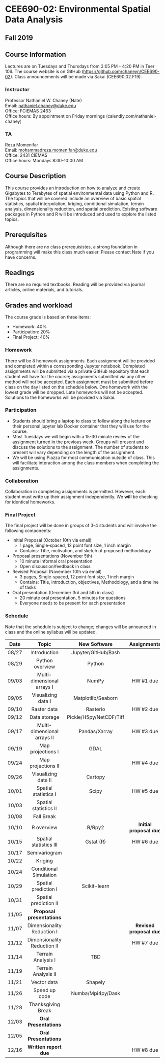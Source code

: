 # CEE690-02: Environmental Spatial Data Analysis
## Fall 2019

## Course Information
Lectures are on Tuesdays and Thursdays from 3:05 PM - 4:20 PM in Teer 106. The course website is on GitHub (https://github.com/chaneyn/CEE690-02). Class announcements will be made via Sakai (CEE690.02.F19).

### Instructor
Professor Nathaniel W. Chaney (Nate)  
Email: nathaniel.chaney@duke.edu  
Office: FCIEMAS 2463  
Office hours: By appointment on Friday mornings (calendly.com/nathaniel-chaney)

### TA
Reza Momenifar  
Email: mohammadreza.momenifar@duke.edu  
Office: 2431 CIEMAS  
Office hours: Mondays 8:00-10:00 AM

## Course Description
This course provides an introduction on how to analyze and create Gigabytes to Terabytes of spatial environmental data using Python and R. The topics that will be covered include an overview of basic spatial statistics, spatial interpolation, kriging, conditional simulation, terrain analysis, dimensionality reduction, and spatial prediction. Existing software packages in Python and R will be introduced and used to explore the listed topics. 

## Prerequisites
Although there are no class prerequisistes, a strong foundation in programming will make this class much easier. Please contact Nate if you have concerns. 

## Readings
There are no required textbooks. Reading will be provided via journal articles, online materials, and tutorials.

## Grades and workload
The course grade is based on three items:
* Homework: 40%
* Participation: 20%
* Final Project: 40%

### Homework
There will be 8 homework assignments. Each assignment will be provided and completed within a corresponding Jupyter notebook. Completed assignments will be submitted via a private GitHub repository that each student will have for the course; assignments submitted via any other method will not be accepted. Each assignment must be submitted before class on the day listed on the schedule below. One homework with the lowest grade will be dropped. Late homeworks will not be accepted. Solutions to the homeworks will be provided via Sakai.

### Participation
* Students should bring a laptop to class to follow along the lecture on their personal jupyter lab Docker container that they will use for the course. 
* Most Tuesdays we will begin with a 15-30 minute review of the assignment turned in the previous week. Groups will present and discuss the solutions to the assignment. The number of students to present will vary depending on the length of the assignment. 
* We will be using Piazza for most communication outside of class. This will facilitate interaction among the class members when completing the assignments.

### Collaboration
Collaboration in completing assignments is permitted. However, each student must write up their assignment independently. We **will** be checking for identical homeworks. 

### Final Project
The final project will be done in groups of 3-4 students and will involve the following components:
* Initial Proposal (October 10th via email)
  * 1 page, Single-spaced, 12 point font size, 1 inch margin
  * Contains: Title, motivation, and sketch of proposed methodology
* Proposal presentations (November 5th)
  * 10 minute informal oral presentation
  * Open discussion/feedback in class
* Revised Proposal (November 10th via email)
  * 3 pages, Single-spaced, 12 point font size, 1 inch margin
  * Contains: Title, introduction, objectives, Methodology, and a timeline of tasks
* Oral presentation (December 3rd and 5th in class)
  * 20 minute oral presentation, 5 minutes for questions
  * Everyone needs to be present for each presentation
  
### Schedule
Note that the schedule is subject to change; changes will be announced in class and the online syllabus will be updated.

|Date|Topic|New Software|Assignments|Presentation|
|:-:|:-:|:-:|:-:|:-:|
|08/27|Introduction|Jupyter/GitHub/Bash||
|08/29|Python overview|Python||
|09/03|Multi-dimensional arrays I|NumPy|HW #1 due|
|09/05|Visualizing data I|Matplotlib/Seaborn||Reza and Nate|
|09/10|Raster data|Rasterio|HW #2 due||
|09/12|Data storage|Pickle/H5py/NetCDF/Tiff||TBD|
|09/17|Multi-dimensional arrays II|Pandas/Xarray|HW #3 due||
|09/19|Map projections I|GDAL||TBD|
|09/24|Map projections II||HW #4 due||
|09/26|Visualizing data II|Cartopy||TBD|
|10/01|Spatial statistics I|Scipy|HW #5 due||
|10/03|Spatial statistics II|||TBD|
|10/08|Fall Break|||
|10/10|R overview|R/Rpy2|**Initial proposal due**|
|10/15|Spatial statistics III|Gstat (R)|HW #6 due|
|10/17|Semivariogram|||TBD|
|10/22|Kriging|||
|10/24|Conditional Simulation|||
|10/29|Spatial prediction I|Scikit-learn|||
|10/31|Spatial prediction II||||
|11/05|**Proposal presentations**|||
|11/07|Dimensionality Reduction I||**Revised proposal due**|
|11/12|Dimensionality Reduction II||HW #7 due|
|11/14|Terrain Analysis I|TBD||TBD|
|11/19|Terrain Analysis II||||
|11/21|Vector data|Shapely|||
|11/26|Speed up code|Numba/Mpi4py/Dask||
|11/28|Thanksgiving Break|||
|12/03|**Oral Presentations**|||
|12/05|**Oral Presentations**|||
|12/16|**Written report due**||HW #8 due| 
